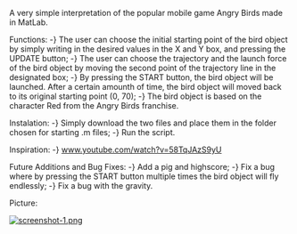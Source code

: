 A very simple interpretation of the popular mobile game Angry Birds made in MatLab.

Functions:
-} The user can choose the initial starting point of the bird object by simply writing in the desired values in the X and Y box, and pressing the UPDATE button;
-} The user can choose the trajectory and the launch force of the bird object by moving the second point of the trajectory line in the designated box;
-} By pressing the START button, the bird object will be launched. After a certain amounth of time, the bird object will moved back to its original starting point (0, 70);
-} The bird object is based on the character Red from the Angry Birds franchise.

Instalation:
-} Simply download the two files and place them in the folder chosen for starting .m files;
-} Run the script.

Inspiration:
-} www.youtube.com/watch?v=58TqJAzS9yU

Future Additions and Bug Fixes:
-} Add a pig and highscore;
-} Fix a bug where by pressing the START button multiple times the bird object will fly endlessly;
-} Fix a bug with the gravity.

Picture:

[![screenshot-1.png](https://i.postimg.cc/0Q4yxh43/screenshot-1.png)](https://postimg.cc/34gTFfYC)
